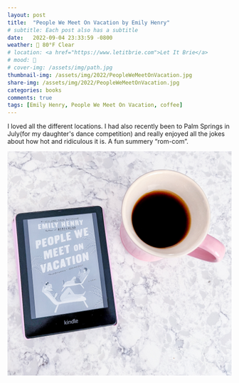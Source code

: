 ```yaml
---
layout: post
title:  "People We Meet On Vacation by Emily Henry"
# subtitle: Each post also has a subtitle
date:   2022-09-04 23:33:59 -0800
weather: 🔆 80°F Clear
# location: <a href="https://www.letitbrie.com">Let It Brie</a>
# mood: 🥰 
# cover-img: /assets/img/path.jpg
thumbnail-img: /assets/img/2022/PeopleWeMeetOnVacation.jpg
share-img: /assets/img/2022/PeopleWeMeetOnVacation.jpg
categories: books
comments: true
tags: [Emily Henry, People We Meet On Vacation, coffee]
---
```


I loved all the different locations. I had also recently been to Palm Springs in July(for my daughter's dance competition) and really enjoyed all the jokes about how hot and ridiculous it is. A fun summery “rom-com”.

![People We Meet On Vacation](/assets/img/2022/PeopleWeMeetOnVacation.jpg)